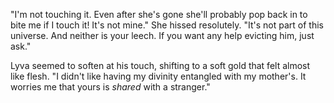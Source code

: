 "I'm not touching it. Even after she's gone she'll probably pop back in to bite me if I touch it! It's not mine." She hissed resolutely. "It's not part of this universe. And neither is your leech. If you want any help evicting him, just ask."    

Lyva seemed to soften at his touch, shifting to a soft gold that felt almost like flesh. "I didn't like having my divinity entangled with my mother's.  It worries me that yours is *shared* with a stranger."